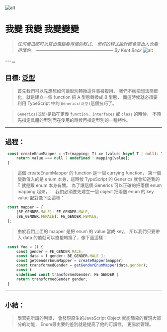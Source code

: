 ![alt](https://)

# 我變 我變 我變變變
> *任何傻瓜都可以寫出電腦看得懂的程式，*
> *但好的程式設計師會寫出人也看得懂的。*
> *───────────────────────── By Kent Beck*
![alt](https://)

---，。

## 目標: [泛型](https://medium.com/onedegree-tech-blog/typescript-%E4%B8%80%E4%BA%9B%E4%BB%A4%E4%BA%BA%E5%8F%88%E6%84%9B%E5%8F%88%E6%81%A8%E7%9A%84%E5%85%A7%E5%AE%B9-type-guard-narrowing-1655a9ae2a4d)
   > 首先我們可以先想想如何讓型別轉換這件事被複用，
   > 我們不妨把想法簡單化，就是建立一個 function 把 A 型態轉換成 B 型態，
   > 而這時候就必須要利用 TypeScript 中的 `Generics(泛型)`這個技巧了。

   > `Generics(泛型)`是指在定義 `function`、`interfaces` 或 `class` 的時候，
   > 不預先指定具體的型別而在使用的時候再指定型別的一種特性。
---

## 過程：
   ```typescript
    const createEnumMapper = <T>(mapping: T) => (value: keyof T | null): T[keyof T] | undefined => {
        return value === null ? undefined : mapping[value];
    }
   ```
   > 這個 createEnumMapper 的 function 是一個 currying function，
   > 第一個變數傳入的是 enum 本身，這時候 TypeScript 的 Generics 就會知道我的 T 就是跟 enum 本身有關。
   > 為了讓這個 Generics 可以正確的把兩個 enum mapping 起來，
   >　我們必須要先建立一個 object 把兩個 enum 的 key value 配對像下面這樣：
   ```typescript
    const mapper = {
        [BE_GENDER.MALE]: FE_GENDER.MALE,
        [BE_GENDER.FEMALE]: FE_GENDER.FEMALE,
    };
   ```
   > 由於我們上面的 mapper 是把 enum 的 value 當成 key，
   > 所以我們只要帶入 data 的值就可以直接轉換了，像下面這樣：
   ```typescript
    const foo = () {
        const gender = FE_GENDER.MALE;
        const data = f gender: BE_GENDER.MALE ];
        const getGenderEnumMapper = createMapper(mapper)
        const transformedGender = getGenderEnumMapper(data.gender);
        const t
        undefined const transformedGender: FE GENDER |
        return transformedGender gender;
    }
   ```

---
## 小結：
   > 學習完所謂的列舉，
   > 會發現原生的JavaScript Object
   > 就能簡易的實現大部分的功能，
   > Enum最主要的差別就是提高了他的可讀性，
   > 更易於管理。
